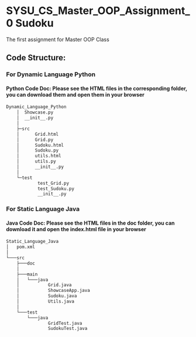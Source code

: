 # SYSU_CS_Master_OOP_Assignment_0 Sudoku
The first assignment for Master OOP Class


## Code Structure:
### For Dynamic Language Python
#### Python Code Doc: Please see the HTML files in the corresponding folder, you can download them and open them in your browser
```bash
Dynamic_Language_Python
    │  Showcase.py
    │  __init__.py
    │
    ├─src
    │      Grid.html
    │      Grid.py
    │      Sudoku.html
    │      Sudoku.py
    │      utils.html
    │      utils.py
    │      __init__.py
    │
    └─test
            test_Grid.py
            test_Sudoku.py
            __init__.py
```

### For Static Language Java
#### Java Code Doc: Please see the HTML files in the doc folder, you can download it and open the index.html file in your browser
```bash
Static_Language_Java
│   pom.xml
│
└───src
    ├───doc
    │
    ├───main
    │   └───java
    │           Grid.java
    │           ShowcaseApp.java
    │           Sudoku.java
    │           Utils.java
    │
    └───test
        └───java
                GridTest.java
                SudokuTest.java
```